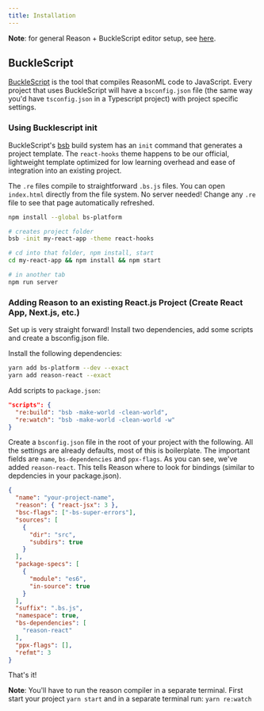 ```yaml
---
title: Installation
---
```


**Note**: for general Reason + BuckleScript editor setup, see [here](https://reasonml.github.io/docs/en/editor-plugins).

## BuckleScript

[BuckleScript](http://bucklescript.github.io/) is the tool that compiles ReasonML code to JavaScript. Every project that uses BuckleScript will have a `bsconfig.json` file (the same way you'd have `tsconfig.json` in a Typescript project) with project specific settings.

### Using Bucklescript init

BuckleScript's [bsb](https://bucklescript.github.io/docs/en/build-overview.html) build system has an `init` command that generates a project template. The `react-hooks` theme happens to be our official, lightweight template optimized for low learning overhead and ease of integration into an existing project.

The `.re` files compile to straightforward `.bs.js` files. You can open `index.html` directly from the file system. No server needed! Change any `.re` file to see that page automatically refreshed.

```sh
npm install --global bs-platform

# creates project folder
bsb -init my-react-app -theme react-hooks

# cd into that folder, npm install, start
cd my-react-app && npm install && npm start

# in another tab
npm run server
```

### Adding Reason to an existing React.js Project (Create React App, Next.js, etc.)

Set up is very straight forward! Install two dependencies, add some scripts and create a bsconfig.json file.

Install the following dependencies:

```sh
yarn add bs-platform --dev --exact
yarn add reason-react --exact
```

Add scripts to `package.json`:

```json
"scripts": {
  "re:build": "bsb -make-world -clean-world",
  "re:watch": "bsb -make-world -clean-world -w"
}
```

Create a `bsconfig.json` file in the root of your project with the following. All the settings are already defaults, most of this is boilerplate. The important fields are `name`, `bs-dependencies` and `ppx-flags`. As you can see, we've added `reason-react`. This tells Reason where to look for bindings (similar to depdencies in your package.json).

```json
{
  "name": "your-project-name",
  "reason": { "react-jsx": 3 },
  "bsc-flags": ["-bs-super-errors"],
  "sources": [
    {
      "dir": "src",
      "subdirs": true
    }
  ],
  "package-specs": [
    {
      "module": "es6",
      "in-source": true
    }
  ],
  "suffix": ".bs.js",
  "namespace": true,
  "bs-dependencies": [
    "reason-react"
  ],
  "ppx-flags": [],
  "refmt": 3
}
```

That's it!

**Note**: You'll have to run the reason compiler in a separate terminal. First start your project `yarn start` and in a separate terminal run: `yarn re:watch`
